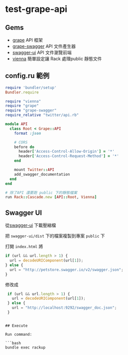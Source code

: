 # test-grape-api

## Gems

* [grape](https://github.com/ruby-grape/grape) API 框架
* [grape-swagger](https://github.com/ruby-grape/grape-swagger) API 文件產生器
* [swagger-ui](https://github.com/swagger-api/swagger-ui) API 文件瀏覽前端
* [vienna](https://github.com/kmikael/vienna) 簡單設定讓 Rack 處理public 靜態文件

## config.ru 範例

```ruby
require 'bundler/setup'
Bundler.require

require "vienna"
require "grape"
require "grape-swagger"
require_relative "twitter/api.rb"

module API
  class Root < Grape::API
    format :json

    # CORS
    before do
      header['Access-Control-Allow-Origin'] = '*'
      header['Access-Control-Request-Method'] = '*'
    end

    mount Twitter::API
    add_swagger_documentation
  end
end

# 除了API 還要跑 public 下的靜態檔案
run Rack::Cascade.new [API::Root, Vienna]
```

## Swagger UI

從[swagger-ui](https://github.com/swagger-api/swagger-ui) 下載壓縮檔

把 `swagger-ui/dist` 下的檔案複製到專案 `public` 下

打開 `index.html` 將

```javascript
if (url && url.length > 1) {
  url = decodeURIComponent(url[1]);
} else {
  url = "http://petstore.swagger.io/v2/swagger.json";
}
```

修改成

```javascript
 if (url && url.length > 1) {
   url = decodeURIComponent(url[1]);
 } else {
   url = "http://localhost:9292/swagger_doc.json";
 }
 ```
```

## Execute

Run command:

```bash
bundle exec rackup
```